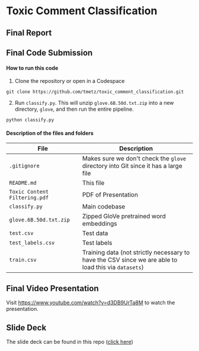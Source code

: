 # Toxic Comment Classification

## Final Report

## Final Code Submission

#### How to run this code

1. Clone the repository or open in a Codespace

```
git clone https://github.com/tmetz/toxic_comment_classification.git
```

2. Run `classify.py`.  This will unzip `glove.6B.50d.txt.zip` into a new directory, `glove`, and then run the entire pipeline.

```
python classify.py
```

#### Description of the files and folders

| File                          | Description                                                                                          |
|-------------------------------|------------------------------------------------------------------------------------------------------|
| `.gitignore`                  | Makes sure we don't check the `glove` directory into Git since it has a large file                   |
| `README.md`                   | This file                                                                                            |
| `Toxic Content Filtering.pdf` | PDF of Presentation                                                                                  |
| `classify.py`                 | Main codebase                                                                                        |
| `glove.6B.50d.txt.zip`        | Zipped GloVe pretrained word embeddings                                                              |
| `test.csv`                    | Test data                                                                                            |
| `test_labels.csv`             | Test labels                                                                                          |
| `train.csv`                   | Training data (not strictly necessary to have the CSV since we are able to load this via `datasets`) |

## Final Video Presentation

Visit https://www.youtube.com/watch?v=d3DB9UrTa8M to watch the presentation.

## Slide Deck

The slide deck can be found in this repo ([click here](https://github.com/tmetz/toxic_comment_classification/blob/main/Toxic%20Content%20Filtering.pdf))